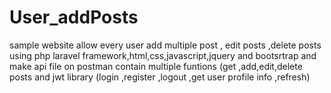 # User_addPosts
sample website allow every user add multiple post , edit posts ,delete posts using php laravel framework,html,css,javascript,jquery and bootsrtrap and make api file on postman contain multiple funtions (get ,add,edit,delete posts  and jwt library (login ,register ,logout ,get user profile info ,refresh)
